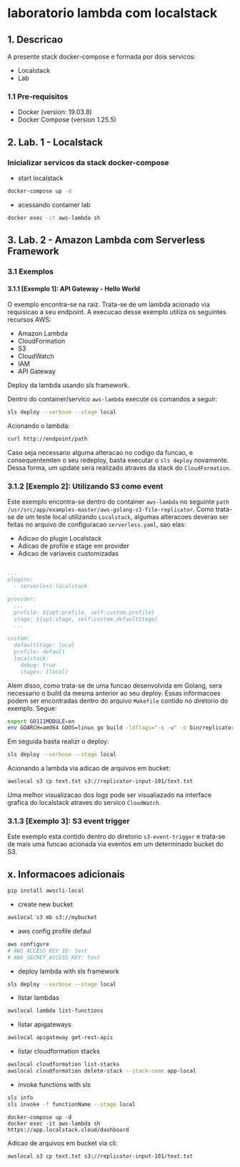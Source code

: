 # laboratorio lambda com localstack

## 1. Descricao

A presente stack docker-compose e formada por dois servicos:
- Localstack
- Lab

### 1.1 Pre-requisitos

- Docker (version: 19.03.8)
- Docker Compose (version 1.25.5)

## 2. Lab. 1 - Localstack

### Inicializar servicos da stack docker-compose

- start localstack

```sh
docker-compose up -d
```

- acessando container lab

```sh
docker exec -it aws-lambda sh
```

## 3. Lab. 2 - Amazon Lambda com Serverless Framework

### 3.1 Exemplos

#### 3.1.1 [Exemplo 1]: API Gateway - Hello World

O exemplo encontra-se na raiz. Trata-se de um lambda acionado via requisicao a seu endpoint. A execucao desse exemplo utiliza os seguintes recursos AWS:
- Amazon Lambda
- CloudFormation
- S3
- CloudWatch
- IAM
- API Gateway

Deploy da lambda usando sls framework.

Dentro do container/servico `aws-lambda` execute os comandos a seguir:

```sh
sls deploy --verbose --stage local
```

Acionando o lambda:
```sh
curl http://endpoint/path
```

Caso seja necessario alguma alteracao no codigo da funcao, e consequentemten o seu redeploy, basta executar o `sls deploy` novamente. Dessa forma, um update sera realizado atraves da stack do `CloudFormation`.

### 3.1.2 [Exemplo 2]: Utilizando S3 como event

Este exemplo encontra-se dentro do container `aws-lambda` no seguinte `path` `/usr/src/app/examples-master/aws-golang-s3-file-replicator`. Como trata-se de um teste local utilizando `Localstack`, algumas alteracoes deverao ser feitas no arquivo de configuracao `serverless.yaml`, sao elas:

- Adicao do plugin Localstack
- Adicao de profile e stage em provider
- Adicao de variaveis customizadas

```yaml

...
plugins:
  - serverless-localstack

provider:
  ...
  profile: ${opt:profile, self:custom.profile}
  stage: ${opt:stage, self:custom.defaultStage}
  ...

custom:
  defaultStage: local
  profile: default
  localstack:
    debug: true
    stages: [local]  
```

Alem disso, como trata-se de uma funcao desenvolvida em Golang, sera necessario o build da mesma anterior ao seu deploy. Essas informacoes podem ser encontradas dentro do arquivo `Makefile` contido no diretorio do exemplo. Segue:

```sh
export GO111MODULE=on
env GOARCH=amd64 GOOS=linux go build -ldflags="-s -w" -o bin/replicator src/main.go
```

Em seguida basta realizr o deploy:
```sh
sls deploy --verbose --stage local
```

Acionando a lambda via adicao de arquivos em bucket:

```sh
awslocal s3 cp text.txt s3://replicator-input-101/text.txt
```

Uma  melhor visualizacao dos logs pode ser visualiazado na interface grafica do localstack atraves do servico `CloudWatch`.


### 3.1.3 [Exemplo 3]: S3 event trigger

Este exemplo esta contido dentro do diretorio `s3-event-trigger` e trata-se de mais uma funcao acionada via eventos em um determinado bucket do S3.

## x. Informacoes adicionais

```sh
pip install awscli-local
```

- create new bucket

```sh
awslocal s3 mb s3://mybucket
```

- aws config profile defaul

```sh
aws configure
# AWS_ACCESS_KEY_ID: test
# AWS_SECRET_ACCESS_KEY: test

```

- deploy lambda with sls framework

```sh
sls deploy --verbose --stage local
```

- listar lambdas

```sh
awslocal lambda list-functions
```

- listar apigateways

```sh
awslocal apigateway get-rest-apis
```

- listar cloudformation stacks

```sh
awslocal cloudformation list-stacks
awslocal cloudformation delete-stack --stack-name app-local
```

- invoke functions with sls

```sh
sls info
sls invoke -f functionName --stage local
```

```
docker-compose up -d
docker exec -it aws-lambda sh
https://app.localstack.cloud/dashboard
```

Adicao de arquivos em bucket via cli:

```sh
awslocal s3 cp text.txt s3://replicator-input-101/text.txt
```